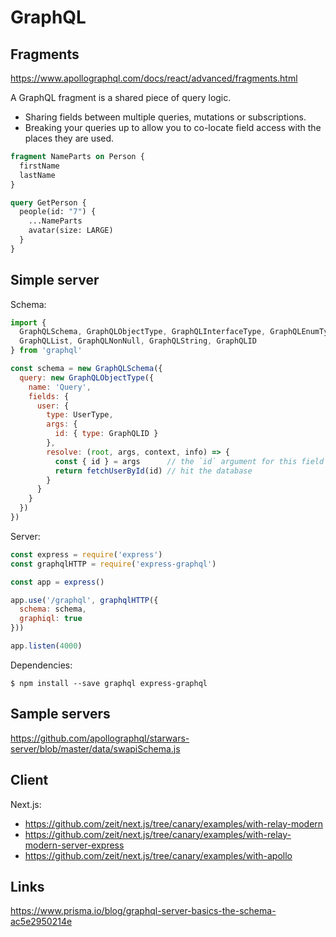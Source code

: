 GraphQL
=======

Fragments
---------

https://www.apollographql.com/docs/react/advanced/fragments.html

A GraphQL fragment is a shared piece of query logic.

- Sharing fields between multiple queries, mutations or subscriptions.
- Breaking your queries up to allow you to co-locate field access with the places they are used.

```graphql
fragment NameParts on Person {
  firstName
  lastName
}

query GetPerson {
  people(id: "7") {
    ...NameParts
    avatar(size: LARGE)
  }
}
```

Simple server
-------------

Schema:

```javascript
import { 
  GraphQLSchema, GraphQLObjectType, GraphQLInterfaceType, GraphQLEnumType,
  GraphQLList, GraphQLNonNull, GraphQLString, GraphQLID
} from 'graphql'

const schema = new GraphQLSchema({
  query: new GraphQLObjectType({
    name: 'Query',
    fields: {
      user: {
        type: UserType,
        args: {
          id: { type: GraphQLID }
        },
        resolve: (root, args, context, info) => {
          const { id } = args      // the `id` argument for this field is declared above
          return fetchUserById(id) // hit the database
        }
      }
    }
  })
})
```

Server:

```javascript
const express = require('express')
const graphqlHTTP = require('express-graphql')

const app = express()

app.use('/graphql', graphqlHTTP({
  schema: schema,
  graphiql: true
}))

app.listen(4000)
```

Dependencies:

```shell
$ npm install --save graphql express-graphql
```


Sample servers
--------------

https://github.com/apollographql/starwars-server/blob/master/data/swapiSchema.js


Client
------

Next.js:

- https://github.com/zeit/next.js/tree/canary/examples/with-relay-modern
- https://github.com/zeit/next.js/tree/canary/examples/with-relay-modern-server-express
- https://github.com/zeit/next.js/tree/canary/examples/with-apollo


Links
-----

https://www.prisma.io/blog/graphql-server-basics-the-schema-ac5e2950214e

